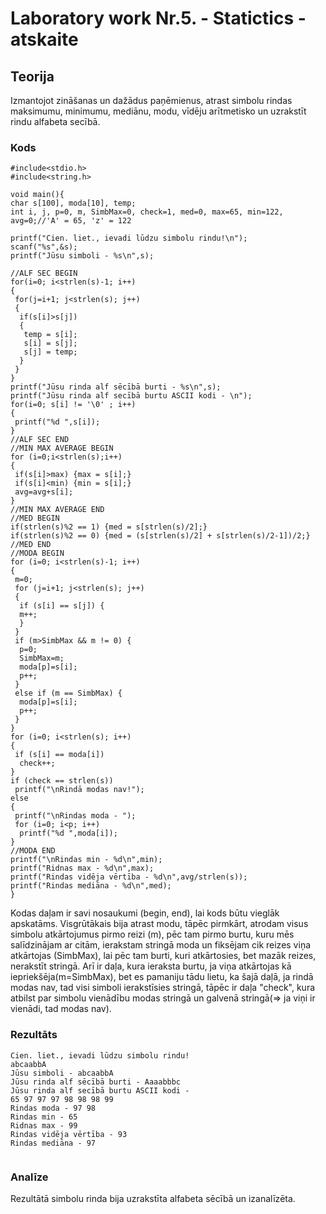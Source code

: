 # Laboratory work Nr.5. - Statictics - atskaite

## Teorija
  Izmantojot zināšanas un dažādus paņēmienus, atrast simbolu rindas maksimumu, minimumu, mediānu, modu, vīdēju arītmetisko un uzrakstīt rindu alfabeta secībā.

### Kods
```
#include<stdio.h>
#include<string.h>

void main(){
char s[100], moda[10], temp;
int i, j, p=0, m, SimbMax=0, check=1, med=0, max=65, min=122, avg=0;//'A' = 65, 'z' = 122

printf("Cien. liet., ievadi lūdzu simbolu rindu!\n");
scanf("%s",&s);
printf("Jūsu simboli - %s\n",s);

//ALF SEC BEGIN
for(i=0; i<strlen(s)-1; i++)
{
 for(j=i+1; j<strlen(s); j++)
 {
  if(s[i]>s[j])
  {
   temp = s[i];
   s[i] = s[j];
   s[j] = temp;
  }
 }
}
printf("Jūsu rinda alf sēcībā burti - %s\n",s);
printf("Jūsu rinda alf secībā burtu ASCII kodi - \n");
for(i=0; s[i] != '\0' ; i++)
{
 printf("%d ",s[i]);
}
//ALF SEC END
//MIN MAX AVERAGE BEGIN
for (i=0;i<strlen(s);i++)
{
 if(s[i]>max) {max = s[i];}
 if(s[i]<min) {min = s[i];}
 avg=avg+s[i];
}
//MIN MAX AVERAGE END
//MED BEGIN
if(strlen(s)%2 == 1) {med = s[strlen(s)/2];}
if(strlen(s)%2 == 0) {med = (s[strlen(s)/2] + s[strlen(s)/2-1])/2;}
//MED END
//MODA BEGIN
for (i=0; i<strlen(s)-1; i++)
{
 m=0;
 for (j=i+1; j<strlen(s); j++)
 {
  if (s[i] == s[j]) {
  m++;
  }
 }
 if (m>SimbMax && m != 0) {
  p=0;
  SimbMax=m;
  moda[p]=s[i];
  p++;
 }
 else if (m == SimbMax) {
  moda[p]=s[i];
  p++;
 }
}
for (i=0; i<strlen(s); i++)
{
 if (s[i] == moda[i])
  check++;
}
if (check == strlen(s))
 printf("\nRindā modas nav!");
else
{
 printf("\nRindas moda - ");
 for (i=0; i<p; i++)
  printf("%d ",moda[i]);
}
//MODA END
printf("\nRindas min - %d\n",min);
printf("Ridnas max - %d\n",max);
printf("Rindas vidēja vērtība - %d\n",avg/strlen(s));
printf("Rindas mediāna - %d\n",med);
}
```
Kodas daļam ir savi nosaukumi (begin, end), lai kods būtu vieglāk apskatāms.
Visgrūtākais bija atrast modu, tāpēc pirmkārt, atrodam visus simbolu atkārtojumus pirmo reizi (m), pēc tam pirmo burtu, kuru mēs salīdzinājam ar citām, ierakstam stringā moda un fiksējam cik reizes viņa atkārtojas (SimbMax), lai pēc tam burti, kuri atkārtosies, bet mazāk reizes, nerakstīt stringā. Arī ir daļa, kura ieraksta burtu, ja viņa atkārtojas kā iepriekšēja(m=SimbMax), bet es pamaniju tādu lietu, ka šajā daļā, ja rindā modas nav, tad visi simboli ierakstīsies stringā, tāpēc ir daļa "check", kura atbilst par simbolu vienādību modas stringā un galvenā stringā(=> ja viņi ir vienādi, tad modas nav). 

### Rezultāts
```
Cien. liet., ievadi lūdzu simbolu rindu!
abcaabbA
Jūsu simboli - abcaabbA
Jūsu rinda alf sēcībā burti - Aaaabbbc
Jūsu rinda alf secībā burtu ASCII kodi - 
65 97 97 97 98 98 98 99 
Rindas moda - 97 98 
Rindas min - 65
Ridnas max - 99
Rindas vidēja vērtība - 93
Rindas mediāna - 97


```

### Analīze
  
Rezultātā simbolu rinda bija uzrakstīta alfabeta sēcībā un izanalīzēta.

